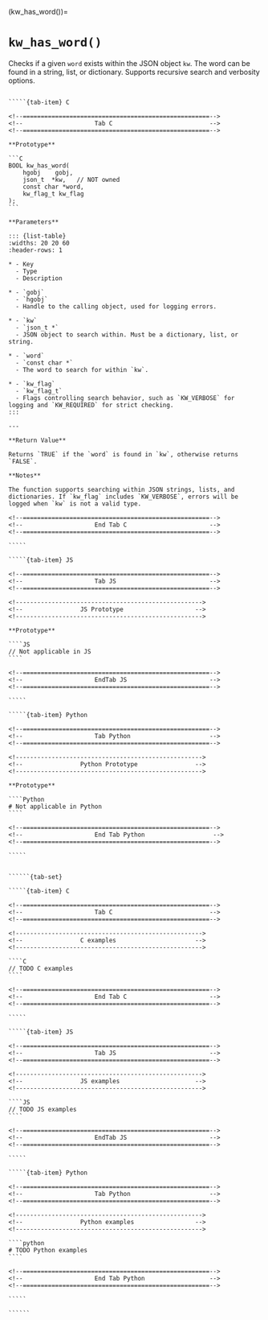 <!-- ============================================================== -->
(kw_has_word())=
# `kw_has_word()`
<!-- ============================================================== -->

Checks if a given `word` exists within the JSON object `kw`. The word can be found in a string, list, or dictionary. Supports recursive search and verbosity options.

<!------------------------------------------------------------>
<!--                    Prototypes                          -->
<!------------------------------------------------------------>

``````{tab-set}

`````{tab-item} C

<!--====================================================-->
<!--                    Tab C                           -->
<!--====================================================-->

**Prototype**

```C
BOOL kw_has_word(
    hgobj    gobj,
    json_t  *kw,   // NOT owned
    const char *word,
    kw_flag_t kw_flag
);
```

**Parameters**

::: {list-table}
:widths: 20 20 60
:header-rows: 1

* - Key
  - Type
  - Description

* - `gobj`
  - `hgobj`
  - Handle to the calling object, used for logging errors.

* - `kw`
  - `json_t *`
  - JSON object to search within. Must be a dictionary, list, or string.

* - `word`
  - `const char *`
  - The word to search for within `kw`.

* - `kw_flag`
  - `kw_flag_t`
  - Flags controlling search behavior, such as `KW_VERBOSE` for logging and `KW_REQUIRED` for strict checking.
:::

---

**Return Value**

Returns `TRUE` if the `word` is found in `kw`, otherwise returns `FALSE`.

**Notes**

The function supports searching within JSON strings, lists, and dictionaries. If `kw_flag` includes `KW_VERBOSE`, errors will be logged when `kw` is not a valid type.

<!--====================================================-->
<!--                    End Tab C                       -->
<!--====================================================-->

`````

`````{tab-item} JS

<!--====================================================-->
<!--                    Tab JS                          -->
<!--====================================================-->

<!---------------------------------------------------->
<!--                JS Prototype                    -->
<!---------------------------------------------------->

**Prototype**

````JS
// Not applicable in JS
````

<!--====================================================-->
<!--                    EndTab JS                       -->
<!--====================================================-->

`````

`````{tab-item} Python

<!--====================================================-->
<!--                    Tab Python                      -->
<!--====================================================-->

<!---------------------------------------------------->
<!--                Python Prototype                -->
<!---------------------------------------------------->

**Prototype**

````Python
# Not applicable in Python
````

<!--====================================================-->
<!--                    End Tab Python                   -->
<!--====================================================-->

`````

``````

<!------------------------------------------------------------>
<!--                    Examples                            -->
<!------------------------------------------------------------>

```````{dropdown} Examples

``````{tab-set}

`````{tab-item} C

<!--====================================================-->
<!--                    Tab C                           -->
<!--====================================================-->

<!---------------------------------------------------->
<!--                C examples                      -->
<!---------------------------------------------------->

````C
// TODO C examples
````

<!--====================================================-->
<!--                    End Tab C                       -->
<!--====================================================-->

`````

`````{tab-item} JS

<!--====================================================-->
<!--                    Tab JS                          -->
<!--====================================================-->

<!---------------------------------------------------->
<!--                JS examples                     -->
<!---------------------------------------------------->

````JS
// TODO JS examples
````

<!--====================================================-->
<!--                    EndTab JS                       -->
<!--====================================================-->

`````

`````{tab-item} Python

<!--====================================================-->
<!--                    Tab Python                      -->
<!--====================================================-->

<!---------------------------------------------------->
<!--                Python examples                 -->
<!---------------------------------------------------->

````python
# TODO Python examples
````

<!--====================================================-->
<!--                    End Tab Python                  -->
<!--====================================================-->

`````

``````

```````
